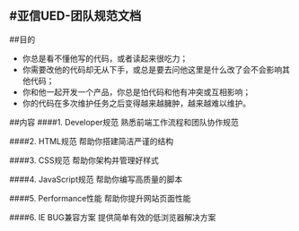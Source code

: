 #亚信UED-团队规范文档
----
##目的
- 你总是看不懂他写的代码，或者读起来很吃力；
- 你需要改他的代码却无从下手，或总是要去问他这里是什么改了会不会影响其他代码；
- 你和他一起开发一个产品，你总是怕代码和他有冲突或互相影响；
- 你的代码在多次维护任务之后变得越来越臃肿，越来越难以维护。

##内容
####1. Developer规范
熟悉前端工作流程和团队协作规范

####2. HTML规范
帮助你搭建简洁严谨的结构


####3. CSS规范
帮助你架构并管理好样式


####4. JavaScript规范
帮助你编写高质量的脚本


####5. Performance性能
帮助你提升网站页面性能

####6. IE BUG兼容方案
提供简单有效的低浏览器解决方案


